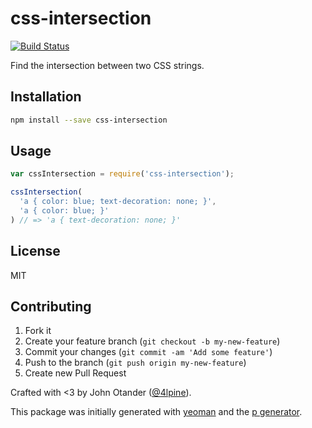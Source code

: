 # css-intersection

[![Build Status](https://secure.travis-ci.org/johnotander/css-intersection.png?branch=master)](https://travis-ci.org/johnotander/css-intersection)

Find the intersection between two CSS strings.

## Installation

```bash
npm install --save css-intersection
```

## Usage

```javascript
var cssIntersection = require('css-intersection');

cssIntersection(
  'a { color: blue; text-decoration: none; }',
  'a { color: blue; }'
) // => 'a { text-decoration: none; }'
```

## License

MIT

## Contributing

1. Fork it
2. Create your feature branch (`git checkout -b my-new-feature`)
3. Commit your changes (`git commit -am 'Add some feature'`)
4. Push to the branch (`git push origin my-new-feature`)
5. Create new Pull Request

Crafted with <3 by John Otander ([@4lpine](https://twitter.com/4lpine)).

This package was initially generated with [yeoman](http://yeoman.io) and the [p generator](https://github.com/johnotander/generator-p.git).
